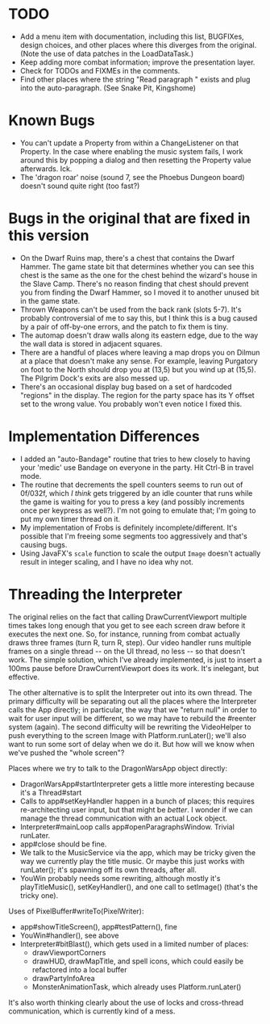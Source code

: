 # TODO

- Add a menu item with documentation, including this list, BUGFIXes, design choices, and other places where this
  diverges from the original. (Note the use of data patches in the LoadDataTask.)
- Keep adding more combat information; improve the presentation layer.
- Check for TODOs and FIXMEs in the comments.
- Find other places where the string "Read paragraph <x>" exists and plug into the auto-paragraph. (See Snake Pit, 
  Kingshome)

# Known Bugs

- You can't update a Property from within a ChangeListener on that Property. In the case where enabling the music 
  system fails, I work around this by popping a dialog and then resetting the Property value afterwards. Ick.
- The 'dragon roar' noise (sound 7, see the Phoebus Dungeon board) doesn't sound quite right (too fast?)

# Bugs in the original that are fixed in this version

- On the Dwarf Ruins map, there's a chest that contains the Dwarf Hammer. The game state bit that determines whether 
  you can see this chest is the same as the one for the chest behind the wizard's house in the Slave Camp. There's 
  no reason finding that chest should prevent you from finding the Dwarf Hammer, so I moved it to another unused bit 
  in the game state.
- Thrown Weapons can't be used from the back rank (slots 5-7). It's probably controversial of me to say this, but I 
  think this is a bug caused by a pair of off-by-one errors, and the patch to fix them is tiny.
- The automap doesn't draw walls along its eastern edge, due to the way the wall data is stored in adjacent squares.
- There are a handful of places where leaving a map drops you on Dilmun at a place that doesn't make any sense. For 
  example, leaving Purgatory on foot to the North should drop you at (13,5) but you wind up at (15,5). The Pilgrim 
  Dock's exits are also messed up.
- There's an occasional display bug based on a set of hardcoded "regions" in the display. The region for the party 
  space has its Y offset set to the wrong value. You probably won't even notice I fixed this.

# Implementation Differences

- I added an "auto-Bandage" routine that tries to hew closely to having your 'medic' use Bandage on everyone in the 
  party. Hit Ctrl-B in travel mode.
- The routine that decrements the spell counters seems to run out of 0f/032f, which *I think* gets triggered by an 
  idle counter that runs while the game is waiting for you to press a key (and possibly increments once per keypress 
  as well?). I'm not going to emulate that; I'm going to put my own timer thread on it.
- My implementation of Frobs is definitely incomplete/different. It's possible that I'm freeing some segments too 
  aggressively and that's causing bugs.
- Using JavaFX's `scale` function to scale the output `Image` doesn't actually result in integer scaling, and I 
  have no idea why not.

# Threading the Interpreter

The original relies on the fact that calling DrawCurrentViewport multiple times takes long enough that you get to see
each screen draw before it executes the next one. So, for instance, running from combat actually draws three frames
(turn R, turn R, step). Our video handler runs multiple frames on a single thread -- on the UI thread, no less -- so 
that doesn't work. The simple solution, which I've already implemented, is just to insert a 100ms pause before
DrawCurrentViewport does its work. It's inelegant, but effective.

The other alternative is to split the Interpreter out into its own thread. The primary difficulty will be 
separating out all the places where the Interpreter calls the App directly; in particular, the way that we "return 
null" in order to wait for user input will be different, so we may have to rebuild the #reenter system (again). The 
second difficulty will be rewriting the VideoHelper to push everything to the screen Image with Platform.runLater(); 
we'll also want to run some sort of delay when we do it. But how will we know when we've pushed the "whole screen"? 

Places where we try to talk to the DragonWarsApp object directly:
- DragonWarsApp#startInterpreter gets a little more interesting because it's a Thread#start
- Calls to app#setKeyHandler happen in a bunch of places; this requires re-architecting user input, but that might be 
  *better*. I wonder if we can manage the thread communication with an actual Lock object.
- Interpreter#mainLoop calls app#openParagraphsWindow. Trivial runLater.
- app#close should be fine.
- We talk to the MusicService via the app, which may be tricky given the way we currently play the title music. Or 
  maybe this just works with runLater(); it's spawning off its own threads, after all.
- YouWin probably needs some rewriting, although mostly it's playTitleMusic(), setKeyHandler(), and one call to 
  setImage() (that's the tricky one).

Uses of PixelBuffer#writeTo(PixelWriter):
- app#showTitleScreen(), app#testPattern(), fine
- YouWin#handler(), see above
- Interpreter#bitBlast(), which gets used in a limited number of places:
  - drawViewportCorners
  - drawHUD, drawMapTitle, and spell icons, which could easily be refactored into a local buffer
  - drawPartyInfoArea
  - MonsterAnimationTask, which already uses Platform.runLater()

It's also worth thinking clearly about the use of locks and cross-thread communication, which is currently kind of a 
mess.